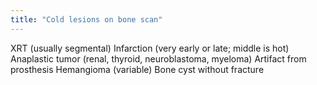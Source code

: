 ```yaml
---
title: "Cold lesions on bone scan"
---
```

XRT (usually segmental)
Infarction (very early or late; middle is hot)
Anaplastic tumor (renal, thyroid, neuroblastoma, myeloma)
Artifact from prosthesis
Hemangioma (variable)
Bone cyst without fracture

